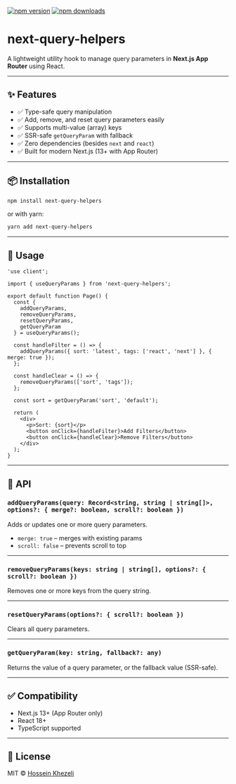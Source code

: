 [![npm version](https://img.shields.io/npm/v/next-query-utils.svg)](https://www.npmjs.com/package/next-query-utils)
[![npm downloads](https://img.shields.io/npm/dm/next-query-utils.svg)](https://www.npmjs.com/package/next-query-utils)
# next-query-helpers

A lightweight utility hook to manage query parameters in **Next.js App Router** using React.

---

## ✨ Features

- ✅ Type-safe query manipulation
- ✅ Add, remove, and reset query parameters easily
- ✅ Supports multi-value (array) keys
- ✅ SSR-safe `getQueryParam` with fallback
- ✅ Zero dependencies (besides `next` and `react`)
- ✅ Built for modern Next.js (13+ with App Router)

---

## 📦 Installation

```bash
npm install next-query-helpers
```

or with yarn:

```bash
yarn add next-query-helpers
```

---

## 🚀 Usage

```tsx
'use client';

import { useQueryParams } from 'next-query-helpers';

export default function Page() {
  const {
    addQueryParams,
    removeQueryParams,
    resetQueryParams,
    getQueryParam
  } = useQueryParams();

  const handleFilter = () => {
    addQueryParams({ sort: 'latest', tags: ['react', 'next'] }, { merge: true });
  };

  const handleClear = () => {
    removeQueryParams(['sort', 'tags']);
  };

  const sort = getQueryParam('sort', 'default');

  return (
    <div>
      <p>Sort: {sort}</p>
      <button onClick={handleFilter}>Add Filters</button>
      <button onClick={handleClear}>Remove Filters</button>
    </div>
  );
}
```

---

## 🧠 API

### `addQueryParams(query: Record<string, string | string[]>, options?: { merge?: boolean, scroll?: boolean })`

Adds or updates one or more query parameters.

- `merge: true` – merges with existing params
- `scroll: false` – prevents scroll to top

---

### `removeQueryParams(keys: string | string[], options?: { scroll?: boolean })`

Removes one or more keys from the query string.

---

### `resetQueryParams(options?: { scroll?: boolean })`

Clears all query parameters.

---

### `getQueryParam(key: string, fallback?: any)`

Returns the value of a query parameter, or the fallback value (SSR-safe).

---

## ✅ Compatibility

- Next.js 13+ (App Router only)
- React 18+
- TypeScript supported

---

## 📄 License

MIT © [Hossein Khezeli](https://github.com/hosseinkhezeli)
